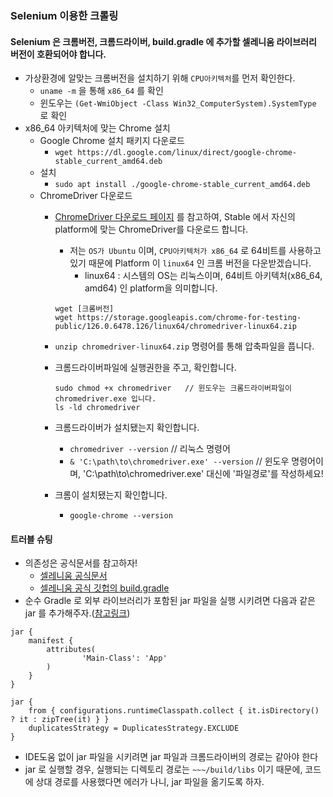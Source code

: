 ### Selenium 이용한 크롤링
#### **Selenium 은 크롬버전, 크롬드라이버, build.gradle 에 추가할 셀레니움 라이브러리 버전이 호환되어야 합니다.**
* 가상환경에 알맞는 크롬버전을 설치하기 위해 `CPU아키텍처`를 먼저 확인한다.
  * `uname -m` 을 통해 `x86_64` 를 확인
  * 윈도우는 `(Get-WmiObject -Class Win32_ComputerSystem).SystemType` 로 확인
* x86_64 아키텍처에 맞는 Chrome 설치
  * Google Chrome 설치 패키지 다운로드
    * `wget https://dl.google.com/linux/direct/google-chrome-stable_current_amd64.deb`  
  * 설치
    * `sudo apt install ./google-chrome-stable_current_amd64.deb`
  * ChromeDriver 다운로드
    * [ChromeDriver 다운로드 페이지](https://googlechromelabs.github.io/chrome-for-testing/#stable) 를 참고하여, Stable 에서 자신의 platform에 맞는 ChromeDriver를 다운로드 합니다.
      * 저는 `OS가 Ubuntu` 이며, `CPU아키텍처가 x86_64` 로 64비트를 사용하고 있기 때문에 Platform 이 `linux64` 인 크롬 버전을 다운받겠습니다.
        * linux64 : 시스템의 OS는 리눅스이며, 64비트 아키텍처(x86_64, amd64) 인 platform을 의미합니다.
      ```angular2html
      wget [크롬버전]
      wget https://storage.googleapis.com/chrome-for-testing-public/126.0.6478.126/linux64/chromedriver-linux64.zip
      ```
    * `unzip chromedriver-linux64.zip` 명령어를 통해 압축파일을 풉니다.
    * 크롬드라이버파일에 실행권한을 주고, 확인합니다.
      ```
      sudo chmod +x chromedriver   // 윈도우는 크롬드라이버파일이 chromedriver.exe 입니다.
      ls -ld chromedriver
      ```
    * 크롬드라이버가 설치됐는지 확인합니다.
      * `chromedriver --version`   // 리눅스 명령어
      * `& 'C:\path\to\chromedriver.exe' --version`  // 윈도우 명령어이며, 'C:\path\to\chromedriver.exe' 대신에 '파일경로'를 작성하세요!

    * 크롬이 설치됐는지 확인합니다.
      * `google-chrome --version`

#### 트러블 슈팅
* 의존성은 공식문서를 참고하자!
  * [셀레니움 공식문서](https://www.selenium.dev/documentation/webdriver/getting_started/)
  * [셀레니움 공식 깃헙의 build.gradle](https://github.com/SeleniumHQ/seleniumhq.github.io/blob/trunk/examples/java/build.gradle)
* 순수 Gradle 로 외부 라이브러리가 포함된 jar 파일을 실행 시키려면 다음과 같은 jar 를 추가해주자.([참고링크](https://colabear754.tistory.com/198))
```angular2html
jar {
    manifest {
        attributes(
                'Main-Class': 'App'
        )
    }
}

jar {
    from { configurations.runtimeClasspath.collect { it.isDirectory() ? it : zipTree(it) } }
    duplicatesStrategy = DuplicatesStrategy.EXCLUDE
}
```
* IDE도움 없이 jar 파일을 시키려면 jar 파일과 크롬드라이버의 경로는 같아야 한다
* jar 로 실행할 경우, 실행되는 디렉토리 경로는 `~~~/build/libs` 이기 때문에, 코드에 상대 경로를 사용했다면 에러가 나니, jar 파일을 옮기도록 하자.